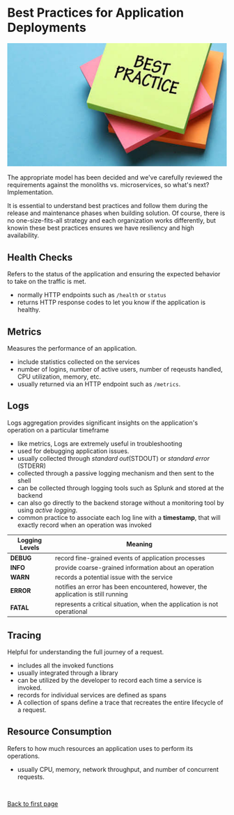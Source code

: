 
# Best Practices for Application Deployments

<p align=center>
<img src="../../Images/udacity-suse-2-bestpractices.png">
</p>

The appropriate model has been decided and we've carefully reviewed the requirements against the monoliths vs. microservices, so what's next? Implementation.

It is essential to understand best practices and follow them during the release and maintenance phases when building solution. Of course, there is no one-size-fits-all strategy and each organization works differently, but knowin these best practices ensures we have resiliency and high availability.

## Health Checks

Refers to the status of the application and ensuring the expected behavior to take on the traffic is met. 
- normally HTTP endpoints such as <code>/health</code> or <code>status</code>
- returns HTTP response codes to let you know if the application is healthy.

## Metrics

Measures the performance of an application.
- include statistics collected on the services 
- number of logins, number of active users, number of reqeusts handled, CPU utilization, memory, etc.
- usually  returned via an HTTP endpoint such as <code>/metrics</code>.

## Logs

Logs aggregation provides significant insights on the application's operation on a particular timeframe
- like metrics, Logs are extremely useful in troubleshooting
- used for debugging application issues. 
- usually collected through *standard out*(STDOUT) or *standard error* (STDERR) 
- collected through a passive logging mechanism and then sent to the shell
- can be collected through logging tools such as Splunk and stored at the backend
- can also go directly to the backend storage without a monitoring tool by using *active logging*.
- common practice to associate each log line with a **timestamp**, that will exactly record when an operation was invoked

| **Logging Levels** | Meaning |
|---|---|
| **DEBUG** | record fine-grained events of application processes |
| **INFO** | provide coarse-grained information about an operation 
| **WARN** | records a potential issue with the service
| **ERROR** | notifies an error has been encountered, however, the application is still running
| **FATAL** | represents a critical situation, when the application is not operational |


## Tracing

Helpful for understanding the full journey of a request.
- includes all the invoked functions
- usually integrated through a library
- can be utilized by the developer to record each time a service is invoked. 
- records for individual services are defined as spans
- A collection of spans define a trace that recreates the entire lifecycle of a request.

## Resource Consumption

Refers to how much resources an application uses to perform its operations.
- usually CPU, memory, network throughput, and number of concurrent requests.



<br>

[Back to first page](../../README.md#cloud-native)